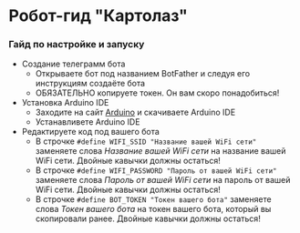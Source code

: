# Робот-гид "Картолаз"
### Гайд по настройке и запуску

- Создание телеграмм бота
  - Открываете бот под названием BotFather и следуя его инструкциям создаёте бота
  - ОБЯЗАТЕЛЬНО копируете токен. Он вам скоро понадобиться!
- Установка Arduino IDE
  - Заходите на сайт [Arduino](https://www.arduino.cc/en/software) и скачиваете Arduino IDE
  - Устанавливете Arduino IDE
- Редактируете код под вашего бота
  - В строчке ``` #define WIFI_SSID "Название вашей WiFi сети" ``` заменяете слова *Название вашей WiFi сети* на название вашей WiFi сети. Двойные кавычки должны остаться!
  - В строчке ``` #define WIFI_PASSWORD "Пароль от вашей WiFi сети" ``` заменяете слова *Пароль от вашей WiFi сети* на пароль от вашей WiFi сети. Двойные кавычки должны остаться!
  - В строчке ``` #define BOT_TOKEN "Токен вашего бота" ``` заменяете слова *Токен вашего бота* на токен вашего бота, который вы скопировали ранее. Двойные кавычки должны остаться!
